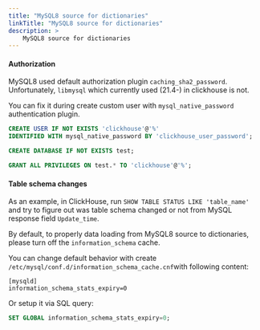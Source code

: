 ```yaml
---
title: "MySQL8 source for dictionaries"
linkTitle: "MySQL8 source for dictionaries"
description: >
    MySQL8 source for dictionaries
---
```

#### Authorization

MySQL8 used default authorization plugin `caching_sha2_password`. Unfortunately, `libmysql` which currently used (21.4-) in clickhouse is not.

You can fix it during create custom user with `mysql_native_password` authentication plugin.

```sql
CREATE USER IF NOT EXISTS 'clickhouse'@'%'
IDENTIFIED WITH mysql_native_password BY 'clickhouse_user_password';

CREATE DATABASE IF NOT EXISTS test;

GRANT ALL PRIVILEGES ON test.* TO 'clickhouse'@'%';
```

#### Table schema changes

As an example, in ClickHouse, run `SHOW TABLE STATUS LIKE 'table_name'` and try to figure out was table schema changed or not from MySQL response field `Update_time`.

By default, to properly data loading from MySQL8 source to dictionaries, please turn off the `information_schema` cache.

You can change default behavior with create `/etc/mysql/conf.d/information_schema_cache.cnf`with following content:

```text
[mysqld]
information_schema_stats_expiry=0
```

Or setup it via SQL query:

```sql
SET GLOBAL information_schema_stats_expiry=0;
```
